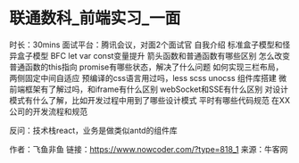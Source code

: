 # 联通数科_前端实习_一面

时长：30mins
面试平台：腾讯会议，对面2个面试官
自我介绍
标准盒子模型和怪异盒子模型
BFC
let var const变量提升
箭头函数和普通函数有哪些区别
怎么改变普通函数的this指向
promise有哪些状态，解决了什么问题
如何实现三栏布局，两侧固定中间自适应
预编译的css语言用过吗，less scss unocss
组件库搭建
微前端框架有了解过吗，和iframe有什么区别
webSocket和SSE有什么区别
对设计模式有什么了解，比如开发过程中用到了哪些设计模式
平时有哪些代码规范
在XX公司的开发流程和规范

反问：技术栈react，业务是做类似antd的组件库



作者：飞鱼非鱼
链接：https://www.nowcoder.com/?type=818_1
来源：牛客网